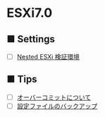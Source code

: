 # ESXi7.0
## ■ Settings
- [ ] [Nested ESXi 検証環境](Nested_ESXi)
## ■ Tips
- [ ] [オーバーコミットについて]()
- [ ] [設定ファイルのバックアップ](https://github.com/thetaru/memorandum/tree/master/Hypervisor/VMware/Esxi/ESXi7.0/backup_conf)
